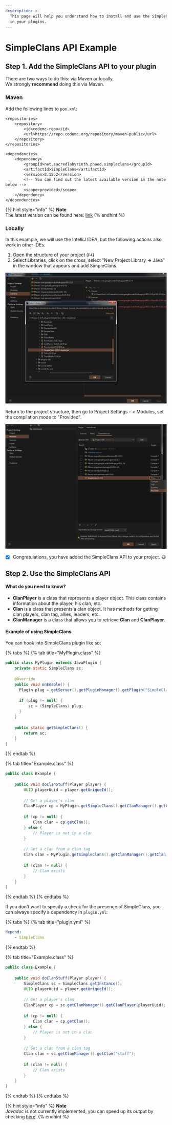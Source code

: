 ```yaml
---
description: >-
  This page will help you understand how to install and use the SimpleClans API
  in your plugins.
---
```


# SimpleClans API Example

## Step 1. Add the SimpleClans API to your plugin

There are two ways to do this: via Maven or locally.   
We strongly **recommend** doing this via Maven.

### Maven

Add the following lines to `pom.xml`:

```markup
<repositories>
    <repository>
        <id>codemc-repo</id>
        <url>https://repo.codemc.org/repository/maven-public</url>
    </repository>
</repositories>
```

```markup
<dependencies>
    <dependency>
        <groupId>net.sacredlabyrinth.phaed.simpleclans</groupId>
        <artifactId>SimpleClans</artifactId>
        <version>2.15.2</version> 
        <!-- You can find out the latest available version in the note below -->
        <scope>provided</scope>
    </dependency>
</dependencies>
```

{% hint style="info" %}
**Note**  
The latest version can be found here: [link](https://github.com/RoinujNosde/SimpleClans/releases)
{% endhint %}

### Locally

In this example, we will use the IntelliJ IDEA, but the following actions also work in other IDEs.

1. Open the structure of your project \(`F4`\)
2. Select Libraries, click on the cross, select "New Project Library -&gt; Java" in the window that appears and add SimpleClans.

![](../.gitbook/assets/izobrazhenie%20%284%29.png)

Return to the project structure, then go to Project Settings - &gt; Modules, set the compilation mode to "Provided".

![](../.gitbook/assets/izobrazhenie%20%285%29.png)

* [x] Congratulations, you have added the SimpleClans API to your project. 😃

## Step 2. Use the SimpleClans API

#### What do you need to know?

* **ClanPlayer** is a class that represents a player object. This class contains information about the player, his clan, etc.
* **Clan** is a class that presents a clan object. It has methods for getting clan players, clan tag, allies, leaders, etc.
* **ClanManager** is a class that allows you to retrieve **Clan** and **ClanPlayer**.

#### Example of using SimpleClans

You can hook into SimpleClans plugin like so:

{% tabs %}
{% tab title="MyPlugin.class" %}
```java
public class MyPlugin extends JavaPlugin {
    private static SimpleClans sc;
     
    @Override   
    public void onEnable() {
      Plugin plug = getServer().getPluginManager().getPlugin("SimpleClans");
      
      if (plug != null) {
          sc = (SimpleClans) plug;
      }
    }
    
    public static getSimpleClans() {
        return sc;
    }
}
```
{% endtab %}

{% tab title="Example.class" %}
```java
public class Example {

    public void doClanStuff(Player player) {
        UUID playerUuid = player.getUniqueId();
        
        // Get a player's clan
        ClanPlayer cp = MyPlugin.getSimpleClans().getClanManager().getClanPlayer(playerUuid);
            
        if (cp != null) {
            Clan clan = cp.getClan();
        } else {
            // Player is not in a clan
        }
    
        // Get a clan from a clan tag
        Clan clan = MyPlugin.getSimpleClans().getClanManager().getClan("staff");
    
        if (clan != null) {
            // Clan exists
        }
    }
}
```
{% endtab %}
{% endtabs %}

If you don't want to specify a check for the presence of SimpleClans, you can always specify a dependency in `plugin.yml`:

{% tabs %}
{% tab title="plugin.yml" %}
```yaml
depend:
    - SimpleClans
```
{% endtab %}

{% tab title="Example.class" %}
```java
public class Example {

    public void doClanStuff(Player player) {
        SimpleClans sc = SimpleClans.getInstance();
        UUID playerUuid = player.getUniqueId();
        
        // Get a player's clan
        ClanPlayer cp = sc.getClanManager().getClanPlayer(playerUuid);
            
        if (cp != null) {
            Clan clan = cp.getClan();
        } else {
            // Player is not in a clan
        }
    
        // Get a clan from a clan tag
        Clan clan = sc.getClanManager().getClan("staff");
        
        if (clan != null) {
            // Clan exists
        }
    }
}
```
{% endtab %}
{% endtabs %}

{% hint style="info" %}
**Note**  
_Javadoc_ is not currently implemented, you can speed up its output by checking [here](https://github.com/RoinujNosde/SimpleClans/discussions/210).
{% endhint %}

